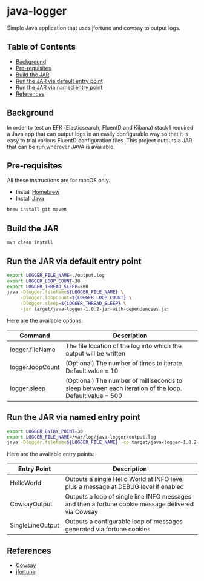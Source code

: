 # java-logger
Simple Java application that uses jfortune and cowsay to output logs.

## Table of Contents

<!-- toc -->

- [Background](#background)
- [Pre-requisites](#pre-requisites)
- [Build the JAR](#build-the-jar)
- [Run the JAR via default entry point](#run-the-jar-via-default-entry-point)
- [Run the JAR via named entry point](#run-the-jar-via-named-entry-point)
- [References](#references)

<!-- tocstop -->

## Background

In order to test an EFK (Elasticsearch, FluentD and Kibana) stack I required a Java app that can output logs in an
easily configurable way so that it is easy to trial various FluentD configuration files. This project outputs a JAR
that can be run wherever JAVA is available.

## Pre-requisites
All these instructions are for macOS only.

- Install [Homebrew](https://docs.brew.sh/Installation.html)
- Install [Java](https://docs.oracle.com/javase/8/docs/technotes/guides/install/mac_jdk.html)

```bash
brew install git maven
```

## Build the JAR
```bash
mvn clean install
```

## Run the JAR via default entry point
```bash
export LOGGER_FILE_NAME=./output.log
export LOGGER_LOOP_COUNT=30
export LOGGER_THREAD_SLEEP=500
java -Dlogger.fileName${LOGGER_FILE_NAME} \
     -Dlogger.loopCount=${LOGGER_LOOP_COUNT} \
     -Dlogger.sleep=${LOGGER_THREAD_SLEEP} \
     -jar target/java-logger-1.0.2-jar-with-dependencies.jar
```

Here are the available options:

| Command | Description |
| --- | --- |
| logger.fileName | The file location of the log into which the output will be written |
| logger.loopCount | (Optional) The number of times to iterate. Default value = 10 |
| logger.sleep | (Optional) The number of milliseconds to sleep between each iteration of the loop. Default value = 500 |

## Run the JAR via named entry point
```bash
export LOGGER_ENTRY_POINT=30
export LOGGER_FILE_NAME=/var/log/java-logger/output.log
java -Dlogger.fileName${LOGGER_FILE_NAME} -cp target/java-logger-1.0.2-jar-with-dependencies.jar io.thinkstack.logger.slf4j.${LOGGER_ENTRY_POINT}
```

Here are the available entry points:

| Entry Point | Description |
| --- | --- |
| HelloWorld | Outputs a single Hello World at INFO level plus a message at DEBUG level if enabled |
| CowsayOutput | Outputs a loop of single line INFO messages and then a fortune cookie message delivered via Cowsay |
| SingleLineOutput | Outputs a configurable loop of messages generated via fortune cookies |

## References
- [Cowsay](https://github.com/RickSBrown/cowsay)
- [jfortune](https://github.com/oboehm/jfortune)
